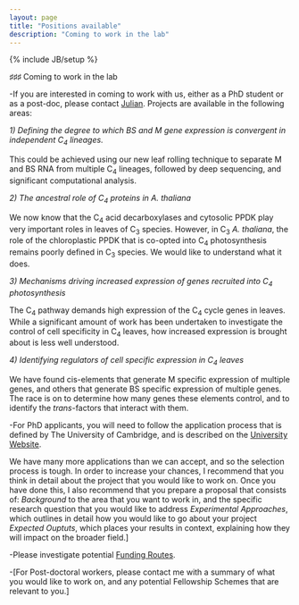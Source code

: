```yaml
---
layout: page
title: "Positions available"
description: "Coming to work in the lab"
---
```

{% include JB/setup %}

♯♯♯ Coming to work in the lab

-If you are interested in coming to work with us, either as a PhD student or as a post-doc, please contact [Julian](jmh65@cam.ac.uk). Projects are available in the following areas:

<i>1) Defining the degree to which BS and M gene expression is convergent in independent C<sub>4</sub>  lineages.</i>
<p>This could be achieved using our new leaf rolling technique to separate M and BS RNA from multiple C<sub>4</sub> lineages, followed by deep sequencing, and significant computational analysis. </p>

<i>2) The ancestral role of C<sub>4</sub> proteins in A. thaliana</i>
<p>We now know that the C<sub>4</sub> acid decarboxylases and cytosolic PPDK play very important roles in leaves of C<sub>3</sub> species. However, in C<sub>3</sub>  <i>A. thaliana</i>, the role of the chloroplastic PPDK that is co-opted into C<sub>4</sub> photosynthesis remains poorly defined in C<sub>3</sub> species. We would like to understand what it does. </p>

<i>3) Mechanisms driving increased expression of genes recruited into C<sub>4</sub> photosynthesis</i>
<p>The C<sub>4</sub> pathway demands high expression of the C<sub>4</sub> cycle genes in leaves. While a significant amount of work has been undertaken to investigate the control of cell specificity in C<sub>4</sub> leaves, how increased expression is brought about is less well understood. </p>

<i>4) Identifying regulators of cell specific expression in C<sub>4</sub> leaves</i>
<p>We have found cis-elements that generate M specific expression of multiple genes, and others that generate BS specific expression of multiple genes. The race is on to determine how many genes these elements control, and to identify the <i>trans</i>-factors that interact with them. </p>

-For PhD applicants, you will need to follow the application process that is defined by The University of Cambridge, and is described on the [University Website]( https://www.admin.cam.ac.uk/students/gradadmissions/prospec/).
<p>We have many more applications than we can accept, and so the selection process is tough. In order to increase your chances, I recommend that you think in detail about the project that you would like to 
work on. Once you have done this, I also recommend that you prepare a proposal that consists of:
<i>Background</i> to the area that you want to work in, and the specific research question that you would like to address
<i>Experimental Approaches</i>, which outlines in detail how you would like to go about your project
<i>Expected Ouptuts</i>, which places your results in context, explaining how they will impact on the broader field.] </p>

-Please investigate potential [Funding Routes]( https://www.admin.cam.ac.uk/students/gradadmissions/prospec/).


-[For Post-doctoral workers, please contact me with a summary of what you would like to work on, and any potential Fellowship Schemes that are relevant to you.]

